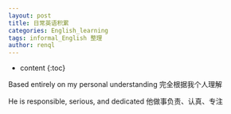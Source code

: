 ```yaml
---
layout: post
title: 日常英语积累
categories: English_learning
tags: informal_English 整理
author: renql
---
```


* content
{:toc}

Based entirely on my personal understanding 完全根据我个人理解   

He is responsible, serious, and dedicated 他做事负责、认真、专注  


